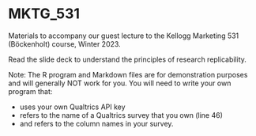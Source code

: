 # MKTG_531
Materials to accompany our guest lecture to the Kellogg Marketing 531 (Böckenholt) course, Winter 2023.

Read the slide deck to understand the principles of research replicability.

Note: The R program and Markdown files are for demonstration purposes and will generally NOT work for you. You will need to write your own program that:
  * uses your own Qualtrics API key
  * refers to the name of a Qualtrics survey that you own (line 46)
  * and refers to the column names in your survey.
